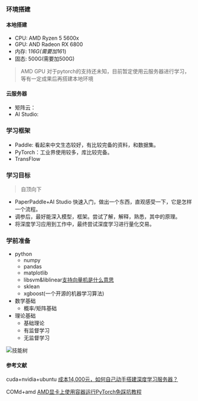 ### 环境搭建
#### 本地搭建
+ CPU: AMD Ryzen 5 5600x
+ GPU: AND Radeon RX 6800
+ 内存: 1*16G(需要加16*1)
+ 固态: 500G(需要加500G)

> AMD GPU 对于pytorch的支持还未知，目前暂定使用云服务器进行学习，等有一定成果后再搭建本地环境
#### 云服务器
+ 矩阵云：
+ AI Studio:
### 学习框架
+ Paddle: 看起来中文生态较好，有比较完备的资料，和数据集。
+ PyTorch：工业界使用较多，库比较完备。
+ TransFlow

### 学习目标
> 自顶向下
+ PaperPaddle+AI Studio 快速入门，做出一个东西，直观感受一下，它是怎样一个流程。
+ 调参后，最好能深入模型，框架。尝试了解，解释，熟悉，其中的原理。
+ 将深度学习应用到工作中，最终尝试深度学习进行量化交易。

### 学前准备
+ python
  + numpy
  + pandas
  + matplotlib
  + libsvm&liblinear[支持向量机是什么意思](https://www.zhihu.com/question/21094489)
  + sklean
  + xgboost(一个开源的机器学习算法)
+ 数学基础
  + 概率/矩阵基础
+ 理论基础
  + 基础理论
  + 有监督学习
  + 无监督学习
 
 ![技能树](https://zhuanlan.zhihu.com/p/35639858)
####  参考文献
cuda+nvidia+ubuntu [成本14,000元，如何自己动手搭建深度学习服务器？](https://www.zhihu.com/search?q=amd%E6%9C%BA%E5%99%A8%E5%AD%A6%E4%B9%A0&utm_content=search_suggestion&type=content)

COMd+amd [AMD显卡上使用容器运行PyTorch免踩坑教程](https://www.shenjc.net/2019/05/28/190527_pytorch_on_rocm/)
